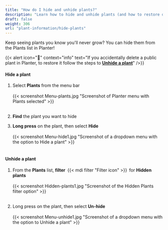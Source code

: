```yaml
---
title: "How do I hide and unhide plants?"
description: "Learn how to hide and unhide plants (and how to restore deleted public plants)"
draft: false
weight: 306
url: "plant-information/hide-plants"
---
```


Keep seeing plants you know you'll never grow?  You can hide them from the Plants list in Planter!

{{< alert icon="🥕" context="info" text="If you accidentally delete a public plant in Planter, to restore it follow the steps to [**Unhide a plant**](#unhide-a-plant)" />}}

#### Hide a plant
1. Select **Plants** from the menu bar<br /><br />
{{< screenshot Menu-plants.jpg "Screenshot of Planter menu with Plants selected" >}}<br /><br />

2. **Find** the plant you want to hide

3. **Long press** on the plant, then select **Hide**<br /><br />
{{< screenshot Menu-hide1.jpg "Screenshot of a dropdown menu with the option to Hide a plant" >}}<br /><br />

#### Unhide a plant
1. From the **Plants** list, **filter** {{< mdi filter "Filter icon" >}} for **Hidden plants**<br /><br />
{{< screenshot Hidden-plants1.jpg "Screenshot of the Hidden Plants filter option" >}}<br /><br />

2. Long press on the plant, then select **Un-hide**<br /><br />
{{< screenshot Menu-unhide1.jpg "Screenshot of a dropdown menu with the option to Unhide a plant" >}}
